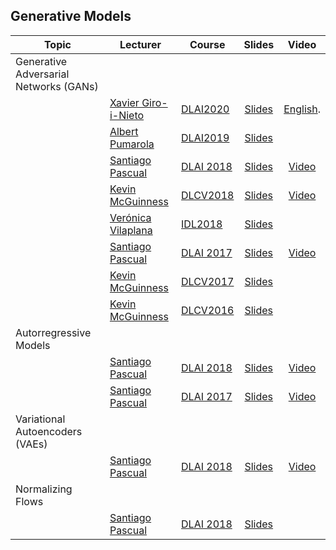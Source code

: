 [XG-web]: https://imatge.upc.edu/web/people/xavier-giro
[KM-web]: http://www.eeng.dcu.ie/~mcguinne/
[VV-web]: https://imatge.upc.edu/web/people/veronica-vilaplana
[SP-web]: https://scholar.google.es/citations?user=7cVOyh0AAAAJ&hl=ca
[AP-web]: https://www.albertpumarola.com/

[IDL2018]: https://telecombcn-dl.github.io/2018-idl/
[IDL2019]: https://telecombcn-dl.github.io/2019-idl/

[DLCV2016]: http://imatge-upc.github.io/telecombcn-2016-dlcv/
[DLCV2017]: https://telecombcn-dl.github.io/2017-dlcv/
[DLCV2018]: https://telecombcn-dl.github.io/2018-dlcv/
[DLCV2019]: https://telecombcn-dl.github.io/2019-dlcv/

[DLV2018]: https://mcv-m6-video.github.io/deepvideo-2018/

[DLSL2017]: https://telecombcn-dl.github.io/2017-dlsl/
[DLSL2018]: https://telecombcn-dl.github.io/2018-dlsl/

[DLMM2017]: https://telecombcn-dl.github.io/dlmm-2017-dcu/
[DLMM2018]: https://telecombcn-dl.github.io/2018-dlmm/

[DLAI2017]: https://telecombcn-dl.github.io/2017-dlai/
[DLAI2018]: https://telecombcn-dl.github.io/2018-dlai/
[DLAI2019]: https://telecombcn-dl.github.io/dlai-2019/
[DLAI2020]: https://telecombcn-dl.github.io/dlai-2020/

[MCV2018]: https://mcv-m6-video.github.io/deepvideo-2018/
[MCV2019]: https://mcv-m6-video.github.io/deepvideo-2019/
[MCV2020]: https://mcv-m6-video.github.io/deepvideo-2020/



## Generative Models

| Topic          | Lecturer                     | Course                 | Slides                    | Video             |
| -------------- |  --------------------------- | ---------------------- | :-----------------------: | :---------------: |
| Generative Adversarial Networks (GANs)     | | | | |
|    | [Xavier Giro-i-Nieto][XG-web] | [DLAI2020] | [Slides][dlai2019-gan-slides] | [English][dlai-2020-gan-video].  |
|    | [Albert Pumarola][AP-web] | [DLAI2019] | [Slides][dlai2019-gan-slides] | |
|    | [Santiago Pascual][SP-web] | [DLAI 2018][dlai2018] | [Slides][dlai2018-d09l1-slides] | [Video][dlai2018-d09l1-video] |
|    | [Kevin McGuinness][KM-web]| [DLCV2018] | [Slides][dlcv2018-D4l3-slides]  |  [Video][dlcv2018-d4l3-video]  |
|    | [Verónica Vilaplana][VV-web] | [IDL2018] | [Slides][idl2018-d4l3-slides] |  | 
|    | [Santiago Pascual][SP-web] | [DLAI 2017][dlai2017] | [Slides][dlai2017-d10l1-slides] | [Video][dlai2017-d10l1-video] |
|    | [Kevin McGuinness][KM-web]| [DLCV2017] | [Slides][dlcv2017-d3l4-slides]  |    |
|    | [Kevin McGuinness][KM-web]| [DLCV2016] | [Slides][dlcv2016-generative-slides]  |    |
| Autorregressive Models     | | | | |
|    | [Santiago Pascual][SP-web] | [DLAI 2018][dlai2018] | [Slides][dlai2018-d07l1-slides] | [Video][dlai2018-d07l1-video] |
|    | [Santiago Pascual][SP-web] | [DLAI 2017][dlai2017] | [Slides][dlai2017-d9l2-slides] | [Video][dlai2017-d9l2-video] |
| Variational Autoencoders (VAEs)     | | | | |
|    | [Santiago Pascual][SP-web] | [DLAI 2018][dlai2018] | [Slides][dlai2018-d07l1-slides] | [Video][dlai2018-d07l1-video] |
| Normalizing Flows     | | | | |
|    | [Santiago Pascual][SP-web] | [DLAI 2018][dlai2018] | [Slides][dlai2018-d09l2-slides] |  |

[dlcv2016-generative-slides]: http://www.slideshare.net/xavigiro/deep-learning-for-computer-vision-generative-models-and-adversarial-training-upc-2016

[idl2018-d4l3-slides]: https://github.com/telecombcn-dl/2018-idl/raw/master/slides/D4L3_GAN.pdf

[dlcv2017-d3l4-slides]: https://www.slideshare.net/xavigiro/generative-models-and-adversarial-training-d3l4-2017-upc-deep-learning-for-computer-vision

[dlai2017-d9l2-slides]: https://www.slideshare.net/xavigiro/deep-generative-models-i-dlai-d9l2-2017-upc-deep-learning-for-artificial-intelligence
[dlai2017-d9l2-video]: https://youtu.be/FeJT8ejgsL0
[dlai2017-d10l1-slides]: https://www.slideshare.net/xavigiro/deep-generative-models-ii-dlai-d10l1-2017-upc-deep-learning-for-artificial-intelligence
[dlai2017-d10l1-video]: https://www.youtube.com/watch?v=a1aM0yUJXUI

[dlcv2018-D4L3-slides]: https://www.slideshare.net/xavigiro/deep-generative-models-kevin-mcguinness-upc-barcelona-2018
[dlcv2018-d4l3-video]: https://youtu.be/p19sJjA-le0

[dlai2018-d07l1-slides]: https://www.slideshare.net/xavigiro/variational-autoencoders-vae-santiago-pascual-upc-barcelona-2018
[dlai2018-d07l1-video]: https://youtu.be/nSyj85PbhkI
[dlai2018-d09l1-slides]: https://www.slideshare.net/xavigiro/generative-adversarial-networks-gan-santiago-pascual-upc-barcelona-2018
[dlai2018-d09l1-video]: https://youtu.be/b3CI46RSOjU
[dlai2018-d09l2-slides]: https://www.slideshare.net/xavigiro/pixelcnn-wavenet-normalizing-flows-santiago-pascual-upc-barcelona-2018

[dlai2019-gan-slides]: https://github.com/telecombcn-dl/dlai-2019/raw/master/slides/dlai_2019_d11l1_gan.pdf


[dlai-2020-gan-video]: https://youtu.be/PflmLttr6GU






